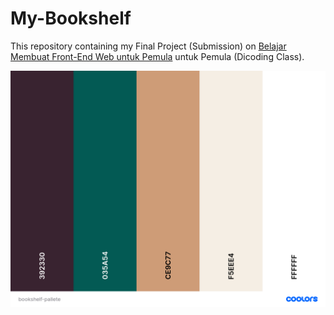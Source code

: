 # My-Bookshelf
This repository containing my Final Project (Submission) on [Belajar Membuat Front-End Web untuk Pemula](https://www.dicoding.com/academies/315) untuk Pemula (Dicoding Class).

![My Bookshelf Color Palette](https://raw.githubusercontent.com/virgiawankusuma/My-Bookshelf/master/assets/img/bookshelf-pallete1.png "My Bookshelf Color Palette")
